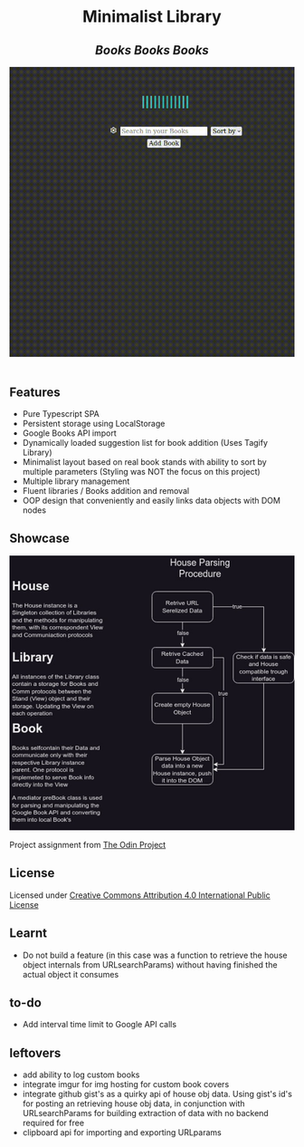 <div align="center"> 
<h1>Minimalist Library</h1>
<h2><em>Books Books Books</em></h2>
<img src="./assets/output.gif" width="750">
</div>
</br>

## Features

- Pure Typescript SPA
- Persistent storage using LocalStorage
- Google Books API import
- Dynamically loaded suggestion list for book addition (Uses Tagify Library)
- Minimalist layout based on real book stands with ability to sort by multiple parameters (Styling was NOT the focus on this project)
- Multiple library management
- Fluent libraries / Books addition and removal
- OOP design that conveniently and easily links data objects with DOM nodes

## Showcase 

![](./assets/library-flow.jpg)

Project assignment from [The Odin Project](https://www.theodinproject.com/lessons/node-path-javascript-library)

## License

Licensed under [Creative Commons Attribution 4.0 International Public License](https://creativecommons.org/licenses/by/4.0/)

## Learnt

- Do not build a feature (in this case was a function to retrieve the house object internals from URLsearchParams) without having finished the actual object it consumes 

## to-do

- Add interval time limit to Google API calls 

## leftovers

- add ability to log custom books
- integrate imgur for img hosting for custom book covers
- integrate github gist's as a quirky api of house obj data. Using gist's id's for posting an retrieving house obj data, in conjunction with URLsearchParams for building extraction of data with no backend required for free
- clipboard api for importing and exporting URLparams

